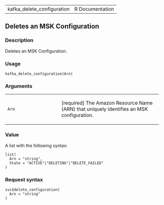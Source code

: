 <table style="width: 100%;">
<tbody>
<tr class="odd">
<td>kafka_delete_configuration</td>
<td style="text-align: right;">R Documentation</td>
</tr>
</tbody>
</table>

## Deletes an MSK Configuration

### Description

Deletes an MSK Configuration.

### Usage

    kafka_delete_configuration(Arn)

### Arguments

<table>
<colgroup>
<col style="width: 35%" />
<col style="width: 65%" />
</colgroup>
<tbody>
<tr class="odd">
<td><code id="kafka_delete_configuration_:_Arn">Arn</code></td>
<td><p>[required] The Amazon Resource Name (ARN) that uniquely
identifies an MSK configuration.</p></td>
</tr>
</tbody>
</table>

### Value

A list with the following syntax:

    list(
      Arn = "string",
      State = "ACTIVE"|"DELETING"|"DELETE_FAILED"
    )

### Request syntax

    svc$delete_configuration(
      Arn = "string"
    )
